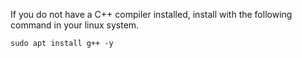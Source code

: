 If you do not have a C++ compiler installed, install with the following command in your linux system.
```
sudo apt install g++ -y
```